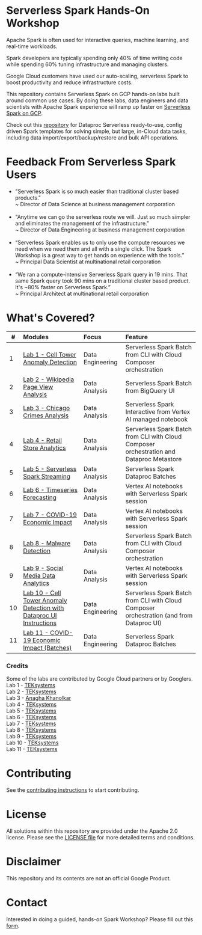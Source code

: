 # Serverless Spark Hands-On Workshop

Apache Spark is often used for interactive queries, machine learning, and real-time workloads.<br>

Spark developers are typically spending only 40% of time writing code while spending 60% tuning infrastructure and managing clusters.<br>

Google Cloud customers have used our auto-scaling, serverless Spark to boost productivity and reduce infrastructure costs.<br>

This repository contains Serverless Spark on GCP hands-on labs built around common use cases.  By doing these labs, data engineers and data scientists with Apache Spark experience will ramp up faster on [Serverless Spark on GCP](https://cloud.google.com/dataproc-serverless/docs).<br>

Check out this [repository](https://github.com/GoogleCloudPlatform/dataproc-templates/blob/main/README.md) for Dataproc Serverless ready-to-use, config driven Spark templates for solving simple, but large, in-Cloud data tasks, including data import/export/backup/restore and bulk API operations.

# Feedback From Serverless Spark Users
- "Serverless Spark is so much easier than traditional cluster based products."<br> 
~ Director of Data Science at business management corporation<br><br>
- "Anytime we can go the serverless route we will.  Just so much simpler and eliminates the management of the infrastructure."<br>
~ Director of Data Engineering at business management corporation<br><br>
- “Serverless Spark enables us to only use the compute resources we need when we need them and all with a single click.  The Spark Workshop is a great way to get hands on experience with the tools.”<br> 
~ Principal Data Scientist at multinational retail corporation<br><br>
- “We ran a compute-intensive Serverless Spark query in 19 mins.  That same Spark query took 90 mins on a traditional cluster based product.  It's ~80% faster on Serverless Spark.”<br> 
~ Principal Architect at multinational retail corporation

# What's Covered?
| # | Modules | Focus | Feature |
| -- | :--- | :-- | :-- |
| 1 | [Lab 1 - Cell Tower Anomaly Detection](cell-tower-anomaly-detection/README.md) | Data Engineering | Serverless Spark Batch from CLI with Cloud Composer orchestration |
| 2 | [Lab 2 - Wikipedia Page View Analysis](wikipedia-page-view-analysis/README.md) | Data Analysis | Serverless Spark Batch from BigQuery UI |
| 3 | [Lab 3 - Chicago Crimes Analysis](chicago-crimes-analysis/README.md) | Data Analysis | Serverless Spark Interactive from Vertex AI managed notebook |
| 4 | [Lab 4 - Retail Store Analytics](retail_store_analytics_metastore/README.md) | Data Analysis | Serverless Spark Batch from CLI with Cloud Composer orchestration and Dataproc Metastore |
| 5 | [Lab 5 - Serverless Spark Streaming](serverless_spark_streaming/README.md) | Data Analysis | Serverless Spark Dataproc Batches |
| 6 | [Lab 6 - Timeseries Forecasting](timeseries_forecasting/README.md) | Data Analysis | Vertex AI notebooks with Serverless Spark session |
| 7 | [Lab 7 - COVID-19 Economic Impact](covid-economic-impact-vertex-ai/README.md) | Data Analysis | Vertex AI notebooks with Serverless Spark session |
| 8 | [Lab 8 - Malware Detection](malware_detection/README.md) | Data Analysis | Serverless Spark Batch from CLI with Cloud Composer orchestration |
| 9 | [Lab 9 - Social Media Data Analytics](social_media_data_analytics/README.md) | Data Analysis | Vertex AI notebooks with Serverless Spark session |
| 10 | [Lab 10 - Cell Tower Anomaly Detection with Dataproc UI Instructions](cell-tower-anomaly-detection-dataproc-ui/README.md) | Data Engineering | Serverless Spark Batch from CLI with Cloud Composer orchestration (and from Dataproc UI) |
| 11 | [Lab 11 - COVID-19 Economic Impact (Batches)](covid-economic-impact-batches/README.md) | Data Engineering | Serverless Spark Dataproc Batches |


### Credits
Some of the labs are contributed by Google Cloud partners or by Googlers.<br>
Lab 1 - [TEKsystems](https://www.teksystems.com/en/about-us/partnerships/google-cloud)<br>
Lab 2 - [TEKsystems](https://www.teksystems.com/en/about-us/partnerships/google-cloud)<br>
Lab 3 - [Anagha Khanolkar](https://github.com/anagha-google)<br>
Lab 4 - [TEKsystems](https://www.teksystems.com/en/about-us/partnerships/google-cloud)<br>
Lab 5 - [TEKsystems](https://www.teksystems.com/en/about-us/partnerships/google-cloud)<br>
Lab 6 - [TEKsystems](https://www.teksystems.com/en/about-us/partnerships/google-cloud)<br>
Lab 7 - [TEKsystems](https://www.teksystems.com/en/about-us/partnerships/google-cloud)<br>
Lab 8 - [TEKsystems](https://www.teksystems.com/en/about-us/partnerships/google-cloud)<br>
Lab 9 - [TEKsystems](https://www.teksystems.com/en/about-us/partnerships/google-cloud)<br>
Lab 10 - [TEKsystems](https://www.teksystems.com/en/about-us/partnerships/google-cloud)<br>
Lab 11 - [TEKsystems](https://www.teksystems.com/en/about-us/partnerships/google-cloud)<br>

# Contributing
See the [contributing instructions](CONTRIBUTING.md) to start contributing.

# License
All solutions within this repository are provided under the Apache 2.0 license.  Please see the [LICENSE file](LICENSE) for more detailed terms and conditions.

# Disclaimer
This repository and its contents are not an official Google Product.

# Contact
Interested in doing a guided, hands-on Spark Workshop?  Please fill out this [form](https://docs.google.com/forms/d/e/1FAIpQLSeNB5IK6Fk0Tz1kBuLbCPIOBmG64KCxduY-JUi1-nGJAiOFbQ/viewform?resourcekey=0-7zyKJwrk3goAImmNjeV2ng).


